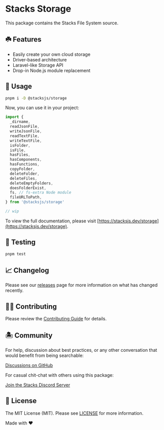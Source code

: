 # Stacks Storage

This package contains the Stacks File System source.

## ☘️ Features

- Easily create your own cloud storage
- Driver-based architecture
- Laravel-like Storage API
- Drop-in Node.js module replacement

## 🤖 Usage

```bash
pnpm i -D @stacksjs/storage
```

Now, you can use it in your project:

```js
import {
  _dirname,
  readJsonFile,
  writeJsonFile,
  readTextFile,
  writeTextFile,
  isFolder,
  isFile,
  hasFiles,
  hasComponents,
  hasFunctions,
  copyFolder,
  deleteFolder,
  deleteFiles,
  deleteEmptyFolders,
  doesFolderExist,
  fs, // fs-extra Node module
  fileURLToPath,
} from '@stacksjs/storage'

// wip
```

To view the full documentation, please visit [https://stacksjs.dev/storage](https://stacksjs.dev/storage).

## 🧪 Testing

```bash
pnpm test
```

## 📈 Changelog

Please see our [releases](https://github.com/stacksjs/stacks/releases) page for more information on what has changed recently.

## 💪🏼 Contributing

Please review the [Contributing Guide](https://github.com/stacksjs/contributing) for details.

## 🏝 Community

For help, discussion about best practices, or any other conversation that would benefit from being searchable:

[Discussions on GitHub](https://github.com/stacksjs/stacks/discussions)

For casual chit-chat with others using this package:

[Join the Stacks Discord Server](https://discord.ow3.org)

## 📄 License

The MIT License (MIT). Please see [LICENSE](https://github.com/stacksjs/stacks/tree/main/LICENSE.md) for more information.

Made with ❤️

